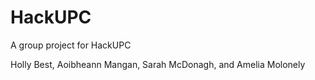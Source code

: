 # HackUPC
A group project for HackUPC

Holly Best, Aoibheann Mangan, Sarah McDonagh, and Amelia Molonely
